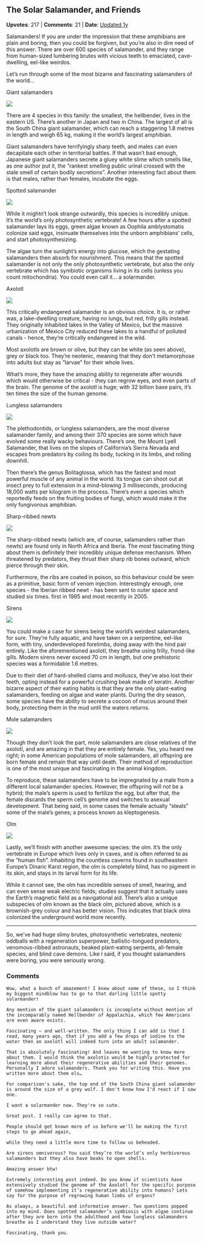 ## The Solar Salamander, and Friends
    
**Upvotes**: 217 | **Comments**: 21 | **Date**: [Updated 1y](https://www.quora.com/What-are-the-most-unusual-salamanders-in-the-world/answer/Gary-Meaney)

Salamanders! If you are under the impression that these amphibians are plain and boring, then you could be forgiven, but you’re also in dire need of this answer. There are over 600 species of salamander, and they range from human-sized lumbering brutes with vicious teeth to emaciated, cave-dwelling, eel-like weirdos.

Let’s run through some of the most bizarre and fascinating salamanders of the world…

Giant salamanders

![](https://qph.fs.quoracdn.net/main-qimg-075f158f84f519519d2008477cd6fc02-lq)

There are 4 species in this family: the smallest, the hellbender, lives in the eastern US. There’s another in Japan and two in China. The largest of all is the South China giant salamander, which can reach a staggering 1.8 metres in length and weigh 65 kg, making it the world’s largest amphibian.

Giant salamanders have terrifyingly sharp teeth, and males can even decapitate each other in territorial battles. If that wasn’t bad enough, Japanese giant salamanders secrete a gluey white slime which smells like, as one author put it, the “rankest smelling public urinal crossed with the stale smell of certain bodily secretions”. Another interesting fact about them is that males, rather than females, incubate the eggs.

Spotted salamander

![](https://qph.fs.quoracdn.net/main-qimg-c5c6013268a0d77ed0a9af05d79c9364-lq)

While it mightn’t look strange outwardly, this species is incredibly unique. It’s the world’s only photosynthetic vertebrate! A few hours after a spotted salamander lays its eggs, green algae known as Oophila amblystomatis colonize said eggs, insinuate themselves into the unborn amphibians’ cells, and start photosynthesizing.

The algae turn the sunlight’s energy into glucose, which the gestating salamanders then absorb for nourishment. This means that the spotted salamander is not only the only photosynthetic vertebrate, but also the only vertebrate which has symbiotic organisms living in its cells (unless you count mitochondria). You could even call it… a solarmander.

Axolotl

![](https://qph.fs.quoracdn.net/main-qimg-cd1be63a52fbf7a747368cf428ec1618-lq)

This critically endangered salamander is an obvious choice. It is, or rather was, a lake-dwelling creature, having no lungs, but red, frilly gills instead. They originally inhabited lakes in the Valley of Mexico, but the massive urbanization of Mexico City reduced these lakes to a handful of polluted canals - hence, they’re critically endangered in the wild.

Most axolotls are brown or olive, but they can be white (as seen above), grey or black too. They’re neotenic, meaning that they don’t metamorphose into adults but stay as “larvae” for their whole lives.

What’s more, they have the amazing ability to regenerate after wounds which would otherwise be critical - they can regrow eyes, and even parts of the brain. The genome of the axolotl is huge; with 32 billion base pairs, it’s ten times the size of the human genome.

Lungless salamanders

![](https://qph.fs.quoracdn.net/main-qimg-8cfbf75125a604aa65efcb59818cedd9-lq)

The plethodontids, or lungless salamanders, are the most diverse salamander family, and among their 370 species are some which have evolved some really wacky behaviours. There’s one, the Mount Lyell Salamander, that lives on the slopes of California’s Sierra Nevada and escapes from predators by coiling its body, tucking in its limbs, and rolling downhill.

Then there’s the genus Bolitaglossa, which has the fastest and most powerful muscle of any animal in the world. Its tongue can shoot out at insect prey to full extension in a mind-blowing 3 milliseconds, producing 18,000 watts per kilogram in the process. There’s even a species which reportedly feeds on the fruiting bodies of fungi, which would make it the only fungivorous amphibian.

Sharp-ribbed newts

![](https://qph.fs.quoracdn.net/main-qimg-9e4872ad14faa35edbde5eea3478e4f6-lq)

The sharp-ribbed newts (which are, of course, salamanders rather than newts) are found only in North Africa and Iberia. The most fascinating thing about them is definitely their incredibly unique defense mechanism. When threatened by predators, they thrust their sharp rib bones outward, which pierce through their skin.

Furthermore, the ribs are coated in poison, so this behaviour could be seen as a primitive, basic form of venom injection. Interestingly enough, one species - the Iberian ribbed newt - has been sent to outer space and studied six times. first in 1985 and most recently in 2005.

Sirens

![](https://qph.fs.quoracdn.net/main-qimg-a926d255b4cd91f10da6e521fa7acc78-lq)

You could make a case for sirens being the world’s weirdest salamanders, for sure. They’re fully aquatic, and have taken on a serpentine, eel-like form, with tiny, underdeveloped forelimbs, doing away with the hind pair entirely. Like the aforementioned axolotl, they breathe using frilly, frond-like gills. Modern sirens never exceed 70 cm in length, but one prehistoric species was a formidable 1.6 metres.

Due to their diet of hard-shelled clams and molluscs, they’ve also lost their teeth, opting instead for a powerful crushing beak made of keratin. Another bizarre aspect of their eating habits is that they are the only plant-eating salamanders, feeding on algae and water plants. During the dry season, some species have the ability to secrete a cocoon of mucus around their body, protecting them in the mud until the waters returns.

Mole salamanders

![](https://qph.fs.quoracdn.net/main-qimg-5232f42beab9be7c7a76ce6e09a9a314-pjlq)

Though they don’t look the part, mole salamanders are close relatives of the axolotl, and are amazing in that they are entirely female. Yes, you heard me right; in some American populations of mole salamanders, all offspring are born female and remain that way until death. Their method of reproduction is one of the most unique and fascinating in the animal kingdom.

To reproduce, these salamanders have to be impregnated by a male from a different local salamander species. However, the offspring will not be a hybrid; the male’s sperm is used to fertilize the egg, but after that, the female discards the sperm cell’s genome and switches to asexual development. That being said, in some cases the female actually “steals” some of the male’s genes; a process known as kleptogenesis.

Olm

![](https://qph.fs.quoracdn.net/main-qimg-ed3995e0d805e7e7d514469ecdf2ff4f-lq)

Lastly, we’ll finish with another awesome species: the olm. It’s the only vertebrate in Europe which lives only in caves, and is often referred to as the “human fish”. Inhabiting the countless caverns found in southeastern Europe’s Dinaric Karst region, the olm is completely blind, has no pigment in its skin, and stays in its larval form for its life.

While it cannot see, the olm has incredible senses of smell, hearing, and can even sense weak electric fields; studies suggest that it actually uses the Earth’s magnetic field as a navigational aid. There’s also a unique subspecies of olm known as the black olm, pictured above, which is a brownish-grey colour and has better vision. This indicates that black olms colonized the underground world more recently.

* * *

So, we’ve had huge slimy brutes, photosynthetic vertebrates, neotenic oddballs with a regeneration superpower, ballistic-tongued predators, venomous-ribbed astronauts, beaked plant-eating serpents, all-female species, and blind cave demons. Like I said, if you thought salamanders were boring, you were seriously wrong.

### Comments

```
Wow, what a bunch of amazement! I knew about some of these, so I think my biggest mindblow has to go to that darling little spotty solarmander!
```

```
Any mention of the giant salamanders is incomplete without mention of the incomparably named Hellbender of Appalachia, which few Americans are even aware exists.
```

```
Fascinating — and well-written. The only thing I can add is that I read, many years ago, that if you add a few drops of iodine to the water then an axolotl will indeed turn into an adult salamander.
```

```
That is absolutely fascinating! And leaves me wanting to know more about them. I would think the axolotis would be highly protected for learning more about their regenerative abilities and their genomes. Personally I adore salamanders. Thank you for writing this. Have you written more about them els…
```

```
For comparison's sake, the top end of the South China giant salamander is around the size of a grey wolf. I don't know how I'd react if I saw one.

I want a solarmander now. They're so cute.
```

```
Great post. I really can agree to that.

People should get known more of us before we'll be making the first steps to go ahead again,

while they need a little more time to follow us beheaded.
```

```
Are sirens omnivorous? You said they’re the world’s only herbivorous salamanders but they also have beaks to open shells.

Amazing answer btw!
```

```
Extremely interesting post indeed. Do you know if scientists have extensively studied the genome of the Axolotl for the specific purpose of somehow implementing it’s regenerative ability into humans? Lets say for the purpose of regrowing human limbs of organs?
```

```
As always, a beautiful and informative answer. Two questions popped into my mind. Does spotted salamander’s symbiosis with algae continue after they are born into the adulthood and how lungless salamanders breathe as I understand they live outside water?
```

```
Fascinating, thank you.
```

